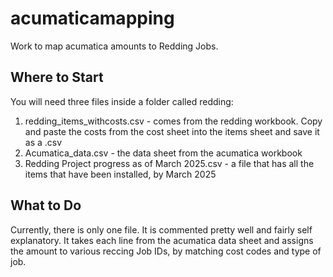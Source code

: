 # acumaticamapping
Work to map acumatica amounts to Redding Jobs. 

## Where to Start
You will need three files inside a folder called redding:
1. redding_items_withcosts.csv - comes from the redding workbook. Copy and paste the costs from the cost sheet into the items sheet and save it as a .csv
2. Acumatica_data.csv - the data sheet from the acumatica workbook
3. Redding Project progress as of March 2025.csv - a file that has all the items that have been installed, by March 2025

## What to Do	
Currently, there is only one file. It is commented pretty well and fairly self explanatory. It takes each line from the acumatica
data sheet and assigns the amount to various reccing Job IDs, by matching cost codes and type of job.

